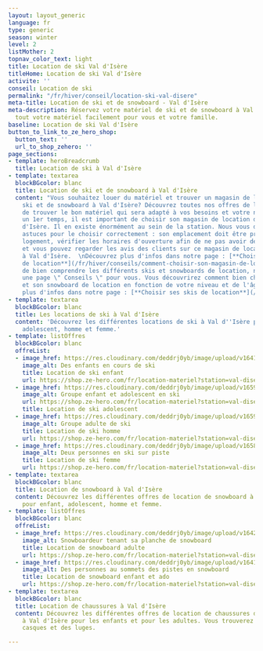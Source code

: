 ```yaml
---
layout: layout_generic
language: fr
type: generic
season: winter
level: 2
listMother: 2
topnav_color_text: light
title: Location de ski Val d'Isère
titleHome: Location de ski Val d'Isère
activite: ''
conseil: Location de ski
permalink: "/fr/hiver/conseil/location-ski-val-disere"
meta-title: Location de ski et de snowboard - Val d'Isère
meta-description: Réservez votre matériel de ski et de snowboard à Val d'Isère. Louez
  tout votre matériel facilement pour vous et votre famille.
baseline: Location de ski Val d'Isère
button_to_link_to_ze_hero_shop:
  button_text: ''
  url_to_shop_zehero: ''
page_sections:
- template: heroBreadcrumb
  title: Location de ski à Val d'Isère
- template: textarea
  blockBGcolor: blanc
  title: Location de ski et de snowboard à Val d'Isère
  content: "Vous souhaitez louer du matériel et trouver un magasin de location de
    ski et de snowboard à Val d'Isère? Découvrez toutes nos offres de location afin
    de trouver le bon matériel qui sera adapté à vos besoins et votre niveau.  \nDans
    un 1er temps, il est important de choisir son magasin de location de ski à Val
    d'Isère. Il en existe énormément au sein de la station. Nous vous donnons quelques
    astuces pour le choisir correctement : son emplacement doit être près de votre
    logement, vérifier les horaires d'ouverture afin de ne pas avoir de contrainte
    et vous pouvez regarder les avis des clients sur ce magasin de location de ski
    à Val d'Isère.  \nDécouvrez plus d'infos dans notre page : [**Choisir son magasin
    de location**](/fr/hiver/conseils/comment-choisir-son-magasin-de-location-de-ski-et-snowboard)\n\nAfin
    de bien comprendre les différents skis et snowboards de location, nous avons créé
    une page \" Conseils \" pour vous. Vous découvrirez comment bien choisir son ski
    et son snowboard de location en fonction de votre niveau et de l'âge.  \nDécouvrez
    plus d'infos dans notre page : [**Choisir ses skis de location**](/fr/hiver/conseils/choisir-ski-location)"
- template: textarea
  blockBGcolor: blanc
  title: Les locations de ski à Val d'Isère
  content: 'Découvrez les différentes locations de ski à Val d''Isère pour : enfant,
    adolescent, homme et femme.'
- template: listOffres
  blockBGcolor: blanc
  offreList:
  - image_href: https://res.cloudinary.com/deddrj0yb/image/upload/v1641812999/website/Conseil%20Equiepement/maxwell-ingham-d3Lm40Dn9rA-unsplash_rnaqaq.jpg
    image_alt: Des enfants en cours de ski
    title: Location de ski enfant
    url: https://shop.ze-hero.com/fr/location-materiel?station=val-disere&equipmentslug=%2Flocation-ski&rental_quality=0&oldslug=%2Flocation-ski&subslug=%2Flocation-ski-enfant&start-date=27%2F11%2F2022&number_rental_days=1
  - image_href: https://res.cloudinary.com/deddrj0yb/image/upload/v1659357500/website/winter/275050573_9867376200000429_8540686878764342663_n.jpg
    image_alt: Groupe enfant et adolescent en ski
    url: https://shop.ze-hero.com/fr/location-materiel?station=val-disere&equipmentslug=%2Flocation-ski&rental_quality=0&oldslug=%2Flocation-ski&subslug=%2Flocation-ski-ado&start-date=27%2F11%2F2022&number_rental_days=1
    title: Location de ski adolescent
  - image_href: https://res.cloudinary.com/deddrj0yb/image/upload/v1659001434/website/winter/_S9C8408.jpg
    image_alt: Groupe adulte de ski
    title: Location de ski homme
    url: https://shop.ze-hero.com/fr/location-materiel?station=val-disere&equipmentslug=%2Flocation-ski&rental_quality=0&oldslug=%2Flocation-ski&subslug=%2Fman-skis-rental&start-date=27%2F11%2F2022&number_rental_days=1
  - image_href: https://res.cloudinary.com/deddrj0yb/image/upload/v1658996210/website/winter/278543636_10062359407168773_4445107599426939386_n.jpg
    image_alt: Deux personnes en ski sur piste
    title: Location de ski femme
    url: https://shop.ze-hero.com/fr/location-materiel?station=val-disere&equipmentslug=%2Flocation-ski&rental_quality=0&oldslug=%2Flocation-ski&subslug=%2Fwoman-skis-rental&start-date=27%2F11%2F2022&number_rental_days=1
- template: textarea
  blockBGcolor: blanc
  title: Location de snowboard à Val d'Isère
  content: Découvrez les différentes offres de location de snowboard à Val d'Isère
    pour enfant, adolescent, homme et femme.
- template: listOffres
  blockBGcolor: blanc
  offreList:
  - image_href: https://res.cloudinary.com/deddrj0yb/image/upload/v1642437407/website/Conseil%20/karsten-winegeart-1hHLeBZy2kk-unsplash_mw1ycs.jpg
    image_alt: Snowboardeur tenant sa planche de snowboard
    title: Location de snowboard adulte
    url: https://shop.ze-hero.com/fr/location-materiel?station=val-disere&equipmentslug=%2Flocation-snowboard&rental_quality=0&oldslug=%2Flocation-ski&subslug=%2Fwoman-skis-rental&start-date=27%2F11%2F2022&number_rental_days=1
  - image_href: https://res.cloudinary.com/deddrj0yb/image/upload/v1641568162/website/Conseil%20/lex-valishvili-d0daXphrFlw-unsplash_g9engo.jpg
    image_alt: Des personnes au sommets des pistes en snowboard
    title: Location de snowboard enfant et ado
    url: https://shop.ze-hero.com/fr/location-materiel?station=val-disere&equipmentslug=%2Flocation-snowboard&rental_quality=0&oldslug=%2Flocation-snowboard&subslug=%2Flocation-snowboard-enfant&start-date=27%2F11%2F2022&number_rental_days=1
- template: textarea
  blockBGcolor: blanc
  title: Location de chaussures à Val d'Isère
  content: Découvrez les différentes offres de location de chaussures de ski et snowboard
    à Val d'Isère pour les enfants et pour les adultes. Vous trouverez également les
    casques et des luges.

---
```

